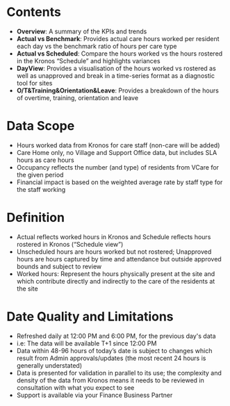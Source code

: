 # Contents

- **Overview**: A summary of the KPIs and trends
- **Actual vs Benchmark**: Provides actual care hours worked per resident each day vs the benchmark ratio of hours per care type
- **Actual vs Scheduled**: Compare the hours worked vs the hours rostered in the Kronos “Schedule” and highlights variances
- **DayView**: Provides a visualisation of the hours worked vs rostered as well as unapproved and break in a time-series format as a diagnostic tool for sites
- **O/T&Training&Orientation&Leave**: Provides a breakdown of the hours of overtime, training, orientation and leave

# Data Scope

- Hours worked data from Kronos for care staff (non-care will be added)
- Care Home only, no Village and Support Office data, but includes SLA hours as care hours
- Occupancy reflects the number (and type) of residents from VCare for the given period
- Financial impact is based on the weighted average rate by staff type for the staff working

# Definition

- Actual reflects worked hours in Kronos and Schedule reflects hours rostered in Kronos (“Schedule view”)
- Unscheduled hours are hours worked but not rostered; Unapproved hours are hours captured by time and attendance but outside approved bounds and subject to review
- Worked hours: Represent the hours physically present at the site and which contribute directly and indirectly to the care of the residents at the site

# Date Quality and Limitations

- Refreshed daily at 12:00 PM and 6:00 PM, for the previous day's data
- i.e: The data will be available T+1 since 12:00 PM
- Data within 48-96 hours of today’s date is subject to changes which result from Admin approvals/updates (the most recent 24 hours is generally understated)
- Data is presented for validation in parallel to its use; the complexity and density of the data from Kronos means it needs to be reviewed in consultation with what you expect to see
- Support is available via your Finance Business Partner